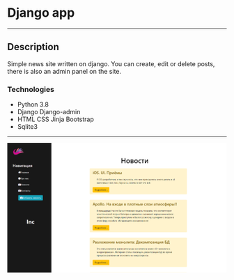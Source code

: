 # Django app

---

## Description

Simple news site written on django. You can create,
edit or delete posts, there is also an admin panel on the site.

### Technologies

- Python 3.8
- Django Django-admin
- HTML CSS Jinja Bootstrap
- Sqlite3

---

![Project Image](https://github.com/konductor000/firstSite/blob/main/images/pic1.PNG)

